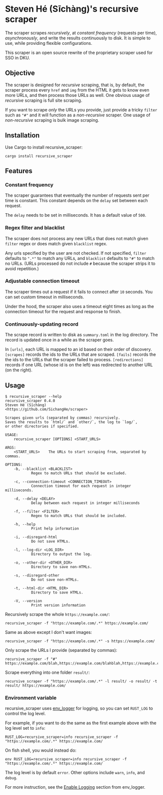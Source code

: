 # Steven Hé (Sīchàng)'s recursive scraper

The scraper scrapes *recursively*,
at *constant frequency* (requests per time),
*asynchronously*,
and write the results continuously to disk.
It is simple to use,
while providing flexible configurations.

This scraper is an open source rewrite
of the proprietary scraper used for SSO in DKU.

## Objective

The scraper is designed for *recursive* scraping,
that is,
by default,
the scraper process every `href` and `img`
from the HTML it gets to know even more URLs,
and then process those URLs as well.
One obvious usage of *recursive* scraping is full site scraping.

If you want to scrape *only* the URLs you provide,
just provide a tricky `filter` such as `"#"`
and it will function as a *non-recursive* scraper.
One usage of *non-recursive* scraping is bulk image scraping.

## Installation

Use Cargo to install recursive_scraper:

```shell
cargo install recursive_scraper
```

## Features

### Constant frequency

The scraper guarantees that eventually the number of requests sent
per time is constant.
This constant depends on the `delay` set between each request.

The `delay` needs to be set in milliseconds.
It has a default value of `500`.

### Regex filter and blacklist

The scraper does not process any new URLs
that does not match given `filter` regex
or does match given `blacklist` regex.

Any urls specified by the user are not checked.
If not specified,
`filter` defaults to `".*"` to match any URLs,
and `blacklist` defaults to `"#"` to match no URLs.
(URLs processed do not include `#` because the scraper strips it to avoid repetition.)

### Adjustable connection timeout

The scraper times out a request if it fails to connect after `10` seconds.
You can set custom timeout in milliseconds.

Under the hood,
the scraper also uses a timeout eight times as long as the connection timeout
for the request and response to finish.

### Continuously-updating record

The scrape record is written to disk as `summary.toml` in the log directory.
The record is updated once in a while as the scraper goes.

In `[urls]`,
each URL is mapped to an id based on their order of discovery.
`[scrapes]` records the ids to the URLs that are scraped.
`[fails]` records the the ids to the URLs that the scraper failed to process.
`[redirections]` records if one URL (whose id is on the left)
was redirected to another URL (on the right).

## Usage

```shell
$ recursive_scraper --help
recursive_scraper 0.4.0
Steven Hé (Sīchàng)
<https://github.com/SichangHe/scraper>

Scrapes given urls (separated by commas) recursively.
Saves the results to `html/` and `other/`, the log to `log/`,
or other directories if specified.

USAGE:
    recursive_scraper [OPTIONS] <START_URLS>

ARGS:
    <START_URLS>    The URLs to start scraping from, separated by commas.

OPTIONS:
    -b, --blacklist <BLACKLIST>
            Regex to match URLs that should be excluded.

    -c, --connection-timeout <CONNECTION_TIMEOUT>
            Connection timeout for each request in integer milliseconds.

    -d, --delay <DELAY>
            Delay between each request in integer milliseconds

    -f, --filter <FILTER>
            Regex to match URLs that should be included.

    -h, --help
            Print help information

    -i, --disregard-html
            Do not save HTMLs.

    -l, --log-dir <LOG_DIR>
            Directory to output the log.

    -o, --other-dir <OTHER_DIR>
            Directory to save non-HTMLs.

    -s, --disregard-other
            Do not save non-HTMLs.

    -t, --html-dir <HTML_DIR>
            Directory to save HTMLs.

    -V, --version
            Print version information
```

Recursively scrape the whole `https://example.com/`:

```shell
recursive_scraper -f "https://example.com/.*" https://example.com/
```

Same as above except I don't want images:

```shell
recursive_scraper -f "https://example.com/.*" -s https://example.com/
```

Only scrape the URLs I provide (separated by commas):

```shell
recursive_scraper -f "#" https://example.com/blah,https://example.com/blahblah,https://example.com/bla
```

Scrape everything into one folder `result/`:

```shell
recursive_scraper -f "https://example.com/.*" -l result/ -o result/ -t result/ https://example.com/
```

### Environment variable

recursive_scraper uses [env_logger](https://docs.rs/env_logger/)
for logging,
so you can set `RUST_LOG` to control the log level.

For example, if you want to do the same as the first example above with
the log level set to `info`:

```shell
RUST_LOG=recursive_scraper=info recursive_scraper -f "https://example.com/.*" https://example.com/
```

On fish shell, you would instead do:

```fish
env RUST_LOG=recursive_scraper=info recursive_scraper -f "https://example.com/.*" https://example.com/
```

The log level is by default `error`.
Other options include `warn`, `info`, and `debug`.

For more instruction, see the
[Enable Logging](https://docs.rs/env_logger/latest/env_logger/#enabling-logging)
section from env_logger.
